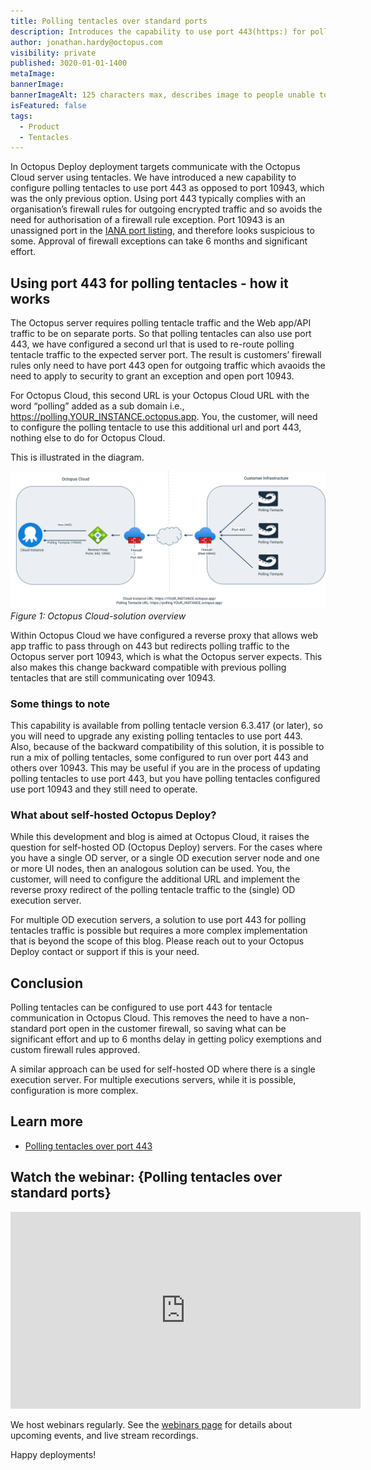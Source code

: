 ```yaml
---
title: Polling tentacles over standard ports
description: Introduces the capability to use port 443(https:) for polling tentacles instead of the non-standard 10943. 
author: jonathan.hardy@octopus.com
visibility: private
published: 3020-01-01-1400
metaImage: 
bannerImage: 
bannerImageAlt: 125 characters max, describes image to people unable to see it.
isFeatured: false
tags: 
  - Product
  - Tentacles
---
```


In Octopus Deploy deployment targets communicate with the Octopus Cloud server using tentacles. We have introduced a new capability to configure polling tentacles to use port 443 as opposed to port 10943, which was the only previous option. Using port 443 typically complies with an organisation’s firewall rules for outgoing encrypted traffic and so avoids the need for authorisation of a firewall rule exception. Port 10943 is an unassigned port in the [IANA port listing](https://www.iana.org/assignments/service-names-port-numbers/service-names-port-numbers.xhtml?&page=120), and therefore looks suspicious to some. Approval of firewall exceptions can take 6 months and significant effort.

## Using port 443 for polling tentacles - how it works

The Octopus server requires polling tentacle traffic and the Web app/API traffic to be on separate ports. So that polling tentacles can also use port 443, we have configured a second url that is used to re-route polling tentacle traffic to the expected server port. The result is customers’ firewall rules only need to have port 443 open for outgoing traffic which avaoids the need to apply to security to grant an exception and open port 10943.

For Octopus Cloud, this second URL is your Octopus Cloud URL with the word “polling” added as a sub domain i.e., https://polling.YOUR_INSTANCE.octopus.app. You, the customer, will need to configure the polling tentacle to use this additional url and port 443, nothing else to do for Octopus Cloud.

This is illustrated in the diagram.

![an image shows polling tentacles configured to use a second url and port 443 so that traffic passes unhindered through the customer firewall. It then shows the traffic entering the Octopus Cloud firewall on 443 and being redirected to port 10943 on the Octopus server.](OC-polling-tentacles-over-443.png "width=500")*Figure 1: Octopus Cloud-solution overview*

Within Octopus Cloud we have configured a reverse proxy that allows web app traffic to pass through on 443 but redirects polling traffic to the Octopus server port 10943, which is what the Octopus server expects. This also makes this change backward compatible with previous polling tentacles that are still communicating over 10943.

### Some things to note

This capability is available from polling tentacle version 6.3.417 (or later), so you will need to upgrade any existing polling tentacles to use port 443. Also, because of the backward compatibility of this solution, it is possible to run a mix of polling tentacles, some configured to run over port 443 and others over 10943. This may be useful if you are in the process of updating polling tentacles to use port 443, but you have polling tentacles configured use port 10943 and they still need to operate.

### What about self-hosted Octopus Deploy?

While this development and blog is aimed at Octopus Cloud, it raises the question for self-hosted OD (Octopus Deploy) servers. For the cases where you have a single OD server, or a single OD execution server node and one or more UI nodes, then an analogous solution can be used. You, the customer, will need to configure the additional URL and implement the reverse proxy redirect of the polling tentacle traffic to the (single) OD execution server.

For multiple OD execution servers, a solution to use port 443 for polling tentacles traffic is possible but requires a more complex implementation that is beyond the scope of this blog. Please reach out to your Octopus Deploy contact or support if this is your need.

## Conclusion

Polling tentacles can be configured to use port 443 for tentacle communication in Octopus Cloud. This removes the need to have a non-standard port open in the customer firewall, so saving what can be significant effort and up to 6 months delay in getting policy exemptions and custom firewall rules approved.

A similar approach can be used for self-hosted OD where there is a single execution server. For multiple executions servers, while it is possible, configuration is more complex.

## Learn more

- [Polling tentacles over port 443](https://octopus.com/docs/infrastructure/deployment-targets/tentacle/polling-tentacles-over-port-443)


## Watch the webinar: {Polling tentacles over standard ports}

<iframe width="560" height="315" src="https://youtu.be/a4yeAwWwXi8" title="YouTube video player" frameborder="0" allow="accelerometer; autoplay; clipboard-write; encrypted-media; gyroscope; picture-in-picture" allowfullscreen></iframe>


We host webinars regularly. See the [webinars page](https://octopus.com/events) for details about upcoming events, and live stream recordings.

Happy deployments!
